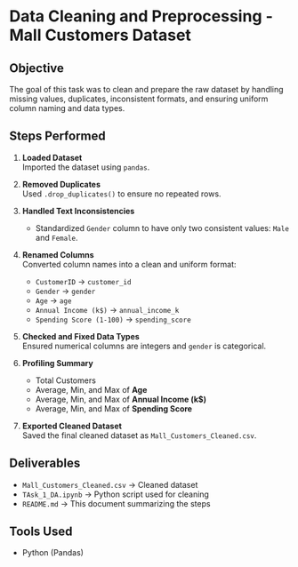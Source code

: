 # Data Cleaning and Preprocessing - Mall Customers Dataset

## Objective
The goal of this task was to clean and prepare the raw dataset by handling missing values, duplicates, inconsistent formats, and ensuring uniform column naming and data types.

## Steps Performed
1. **Loaded Dataset**  
   Imported the dataset using `pandas`.

2. **Removed Duplicates**  
   Used `.drop_duplicates()` to ensure no repeated rows.

3. **Handled Text Inconsistencies**  
   - Standardized `Gender` column to have only two consistent values: `Male` and `Female`.

4. **Renamed Columns**  
   Converted column names into a clean and uniform format:
   - `CustomerID` → `customer_id`  
   - `Gender` → `gender`  
   - `Age` → `age`  
   - `Annual Income (k$)` → `annual_income_k`  
   - `Spending Score (1-100)` → `spending_score`  

5. **Checked and Fixed Data Types**  
   Ensured numerical columns are integers and `gender` is categorical.

6. **Profiling Summary**  
   - Total Customers  
   - Average, Min, and Max of **Age**  
   - Average, Min, and Max of **Annual Income (k$)**  
   - Average, Min, and Max of **Spending Score**  

7. **Exported Cleaned Dataset**  
   Saved the final cleaned dataset as `Mall_Customers_Cleaned.csv`.

## Deliverables
- `Mall_Customers_Cleaned.csv` → Cleaned dataset  
- `TAsk_1_DA.ipynb` → Python script used for cleaning  
- `README.md` → This document summarizing the steps  

## Tools Used
- Python (Pandas)
